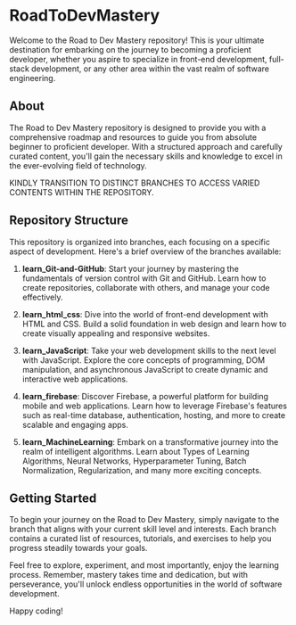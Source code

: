 # RoadToDevMastery

Welcome to the Road to Dev Mastery repository! This is your ultimate destination for embarking on the journey to becoming a proficient developer, whether you aspire to specialize in front-end development, full-stack development, or any other area within the vast realm of software engineering.

## About

The Road to Dev Mastery repository is designed to provide you with a comprehensive roadmap and resources to guide you from absolute beginner to proficient developer. With a structured approach and carefully curated content, you'll gain the necessary skills and knowledge to excel in the ever-evolving field of technology.

KINDLY TRANSITION TO DISTINCT BRANCHES TO ACCESS VARIED CONTENTS WITHIN THE REPOSITORY.

## Repository Structure

This repository is organized into branches, each focusing on a specific aspect of development. Here's a brief overview of the branches available:

1. **learn_Git-and-GitHub**: Start your journey by mastering the fundamentals of version control with Git and GitHub. Learn how to create repositories, collaborate with others, and manage your code effectively.

2. **learn_html_css**: Dive into the world of front-end development with HTML and CSS. Build a solid foundation in web design and learn how to create visually appealing and responsive websites.

3. **learn_JavaScript**: Take your web development skills to the next level with JavaScript. Explore the core concepts of programming, DOM manipulation, and asynchronous JavaScript to create dynamic and interactive web applications.

4. **learn_firebase**: Discover Firebase, a powerful platform for building mobile and web applications. Learn how to leverage Firebase's features such as real-time database, authentication, hosting, and more to create scalable and engaging apps.

5. **learn_MachineLearning**: Embark on a transformative journey into the realm of intelligent algorithms. Learn about Types of Learning Algorithms, Neural Networks, Hyperparameter Tuning, Batch Normalization, Regularization, and many more exciting concepts.

## Getting Started

To begin your journey on the Road to Dev Mastery, simply navigate to the branch that aligns with your current skill level and interests. Each branch contains a curated list of resources, tutorials, and exercises to help you progress steadily towards your goals.

Feel free to explore, experiment, and most importantly, enjoy the learning process. Remember, mastery takes time and dedication, but with perseverance, you'll unlock endless opportunities in the world of software development.

Happy coding!
                    
